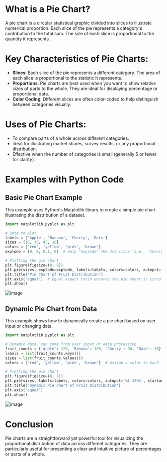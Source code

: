 # What is a Pie Chart?
A pie chart is a circular statistical graphic divided into slices to illustrate numerical proportion. Each slice of the pie represents a category's contribution to the total sum. The size of each slice is proportional to the quantity it represents.

# Key Characteristics of Pie Charts:
- **Slices**: Each slice of the pie represents a different category. The area of each slice is proportional to the statistic it represents.
- **Proportions**: Pie charts are best used when you want to show relative sizes of parts to the whole. They are ideal for displaying percentage or proportional data.
- **Color Coding**: Different slices are often color-coded to help distinguish between categories visually.

# Uses of Pie Charts:
- To compare parts of a whole across different categories.
- Ideal for illustrating market shares, survey results, or any proportional distribution.
- Effective when the number of categories is small (generally 5 or fewer for clarity).

# Examples with Python Code

## Basic Pie Chart Example
This example uses Python's Matplotlib library to create a simple pie chart illustrating the distribution of a dataset.

```python
import matplotlib.pyplot as plt

# Data to plot
labels = ['Apple', 'Banana', 'Cherry', 'Date']
sizes = [15, 30, 45, 10]
colors = ['red', 'yellow', 'pink', 'brown']
explode = (0, 0, 0.1, 0)  # only "explode" the 3rd slice (i.e., 'Cherry')

# Plotting the pie chart
plt.figure(figsize=(8, 8))
plt.pie(sizes, explode=explode, labels=labels, colors=colors, autopct='%1.1f%%', shadow=True, startangle=140)
plt.title('Pie Chart of Fruit Distribution')
plt.axis('equal')  # Equal aspect ratio ensures the pie chart is circular.
plt.show()
```
![image](https://github.com/yangshiteng/Data-Science-Learning-Path/assets/60442877/c271b090-162a-4aa9-99b4-d884baa406c5)

## Dynamic Pie Chart from Data
This example shows how to dynamically create a pie chart based on user input or changing data.

```python
import matplotlib.pyplot as plt

# Dynamic data, can come from user input or data processing
fruit_counts = {'Apple': 120, 'Banana': 180, 'Cherry': 90, 'Date': 30}
labels = list(fruit_counts.keys())
sizes = list(fruit_counts.values())
colors = ['red', 'yellow', 'pink', 'brown']  # Assign a color to each fruit

# Plotting the pie chart
plt.figure(figsize=(8, 8))
plt.pie(sizes, labels=labels, colors=colors, autopct='%1.1f%%', startangle=90)
plt.title('Dynamic Pie Chart of Fruit Distribution')
plt.axis('equal')
plt.show()
```
![image](https://github.com/yangshiteng/Data-Science-Learning-Path/assets/60442877/224a4500-7c1a-4673-bb3a-92f80c490d96)

# Conclusion
Pie charts are a straightforward yet powerful tool for visualizing the proportional distribution of data across different categories. They are particularly useful for presenting a clear and intuitive picture of percentages or parts of a whole.
